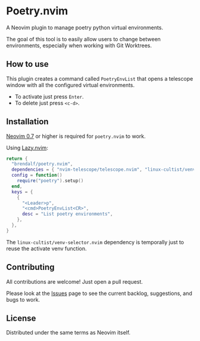 # Poetry.nvim

A Neovim plugin to manage poetry python virtual environments.

The goal of this tool is to easily allow users to change between environments, especially when working with Git Worktrees.

## How to use

This plugin creates a command called `PoetryEnvList` that opens a telescope window with all the configured virtual environments.

- To activate just press `Enter`.
- To delete just press `<c-d>`.

## Installation

[Neovim 0.7](https://github.com/neovim/neovim/releases/tag/v0.7.0) or higher is required for `poetry.nvim` to work.

Using [Lazy.nvim](https://github.com/folke/lazy.nvim):

```lua
return {
  "brendalf/poetry.nvim",
  dependencies = { "nvim-telescope/telescope.nvim", "linux-cultist/venv-selector.nvim" },
  config = function()
    require("poetry").setup()
  end,
  keys = {
    {
      "<Leader>p",
      "<cmd>PoetryEnvList<CR>",
      desc = "List poetry environments",
    },
  },
}
```

The `linux-cultist/venv-selector.nvim` dependency is temporally just to reuse the activate venv function.

## Contributing

All contributions are welcome! Just open a pull request.

Please look at the [Issues](https://github.com/brendalf/poetry.nvim/issues) page to see the current backlog, suggestions, and bugs to work.

## License

Distributed under the same terms as Neovim itself.
